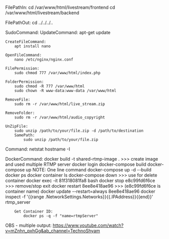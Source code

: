 FilePathIn:
    cd /var/www/html/livestream/frontend
	cd /var/www/html/livestream/backend
  
FilePathOut:
		cd ../../../..

SudoCommand:
	UpdateCommand:
		apt-get update

	CreateFileCommand:
		apt install nano

	OpenFileCommand:
		nano /etc/nginx/nginx.conf

	FilePermission:
		sudo chmod 777 /var/www/html/index.php
		
	FolderPermission:
		sudo chmod -R 777 /var/www/html
		sudo chown -R www-data:www-data /var/www/html

	RemoveFile:
		sudo rm -r /var/www/html/live_stream.zip

	RemoveFolder:
		sudo rm -r /var/www/html/audio_copyright

	UnZipFile:
		sudo unzip /path/to/your/file.zip -d /path/to/destination
		SamePath:
			sudo unzip /path/to/your/file.zip
		
Command:
	netstat
	hostname -I

DockerCommand:
		docker build -t shared-rtmp-image . >>> create image and used multiple RTMP server
		docker login
		docker-compose build
		docker-compose up
			NOTE: One line command
				docker-compose up -d --build
		docker ps
		docker container ls
		docker-compose down >>> use for delete container
		docker exec -it 81f318081fa8 bash
		docker stop e8c99fd6f6ce >>> remove/stop
		exit
		docker restart 8ee8e418ae96 >>> (e8c99fd6f6ce is container name)
		docker update --restart=always 8ee8e418ae96
		docker inspect -f '{{range .NetworkSettings.Networks}}{{.IPAddress}}{{end}}' rtmp_server

		Get Container ID:
			docker ps -q -f "name=rtmpServer"

OBS - multiple output:
	https://www.youtube.com/watch?v=mZnhn_pxhGg&ab_channel=TechnoShyam

